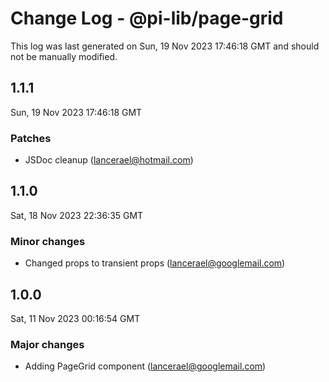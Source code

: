 # Change Log - @pi-lib/page-grid

This log was last generated on Sun, 19 Nov 2023 17:46:18 GMT and should not be manually modified.

<!-- Start content -->

## 1.1.1

Sun, 19 Nov 2023 17:46:18 GMT

### Patches

- JSDoc cleanup (lancerael@hotmail.com)

## 1.1.0

Sat, 18 Nov 2023 22:36:35 GMT

### Minor changes

- Changed props to transient props (lancerael@googlemail.com)

## 1.0.0

Sat, 11 Nov 2023 00:16:54 GMT

### Major changes

- Adding PageGrid component (lancerael@googlemail.com)

